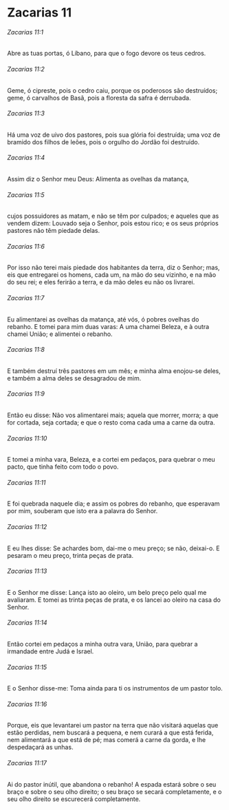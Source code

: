 # Zacarias 11

###### Zacarias 11:1

Abre as tuas portas, ó Líbano, para que o fogo devore os teus cedros.

###### Zacarias 11:2

Geme, ó cipreste, pois o cedro caiu, porque os poderosos são destruídos; geme, ó carvalhos de Basã, pois a floresta da safra é derrubada.

###### Zacarias 11:3

Há uma voz de uivo dos pastores, pois sua glória foi destruída; uma voz de bramido dos filhos de leões, pois o orgulho do Jordão foi destruído.

###### Zacarias 11:4

Assim diz o Senhor meu Deus: Alimenta as ovelhas da matança,

###### Zacarias 11:5

cujos possuidores as matam, e não se têm por culpados; e aqueles que as vendem dizem: Louvado seja o Senhor, pois estou rico; e os seus próprios pastores não têm piedade delas.

###### Zacarias 11:6

Por isso não terei mais piedade dos habitantes da terra, diz o Senhor; mas, eis que entregarei os homens, cada um, na mão do seu vizinho, e na mão do seu rei; e eles ferirão a terra, e da mão deles eu não os livrarei.

###### Zacarias 11:7

Eu alimentarei as ovelhas da matança, até vós, ó pobres ovelhas do rebanho. E tomei para mim duas varas: A uma chamei Beleza, e à outra chamei União; e alimentei o rebanho.

###### Zacarias 11:8

E também destruí três pastores em um mês; e minha alma enojou-se deles, e também a alma deles se desagradou de mim.

###### Zacarias 11:9

Então eu disse: Não vos alimentarei mais; aquela que morrer, morra; a que for cortada, seja cortada; e que o resto coma cada uma a carne da outra.

###### Zacarias 11:10

E tomei a minha vara, Beleza, e a cortei em pedaços, para quebrar o meu pacto, que tinha feito com todo o povo.

###### Zacarias 11:11

E foi quebrada naquele dia; e assim os pobres do rebanho, que esperavam por mim, souberam que isto era a palavra do Senhor.

###### Zacarias 11:12

E eu lhes disse: Se achardes bom, dai-me o meu preço; se não, deixai-o. E pesaram o meu preço, trinta peças de prata.

###### Zacarias 11:13

E o Senhor me disse: Lança isto ao oleiro, um belo preço pelo qual me avaliaram. E tomei as trinta peças de prata, e os lancei ao oleiro na casa do Senhor.

###### Zacarias 11:14

Então cortei em pedaços a minha outra vara, União, para quebrar a irmandade entre Judá e Israel.

###### Zacarias 11:15

E o Senhor disse-me: Toma ainda para ti os instrumentos de um pastor tolo.

###### Zacarias 11:16

Porque, eis que levantarei um pastor na terra que não visitará aquelas que estão perdidas, nem buscará a pequena, e nem curará a que está ferida, nem alimentará a que está de pé; mas comerá a carne da gorda, e lhe despedaçará as unhas.

###### Zacarias 11:17

Ai do pastor inútil, que abandona o rebanho! A espada estará sobre o seu braço e sobre o seu olho direito; o seu braço se secará completamente, e o seu olho direito se escurecerá completamente.

